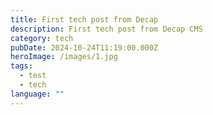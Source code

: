 ```yaml
---
title: First tech post from Decap
description: First tech post from Decap CMS
category: tech
pubDate: 2024-10-24T11:19:00.000Z
heroImage: /images/1.jpg
tags:
  - test
  - tech
language: ""
---
```

